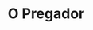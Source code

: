 ---
ref: sol-010-0011
title: "O Pregador"
author_name: ["Paulo-Guilherme"]
publisher: ["Portugália Editora"]
year: "y1965"
origin: ["Portugal"]
formats: ["book-cover"]
disciplines: ["graphic-design"]
tags:
layout: artifact
status: ["rescan"]
published: false
int_published: false
image_count:
date_added: 2023-06-16
batch:
---